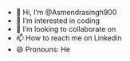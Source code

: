 - 👋 Hi, I’m @Asmendrasingh900
- 👀 I’m interested in coding
- 💞️ I’m looking to collaborate on 
- 📫 How to reach me on Linkedin
- 😄 Pronouns: He

<!---
Asmendrasingh900/Asmendrasingh900 is a ✨ special ✨ repository because its `README.md` (this file) appears on your GitHub profile.
You can click the Preview link to take a look at your changes.
--->
